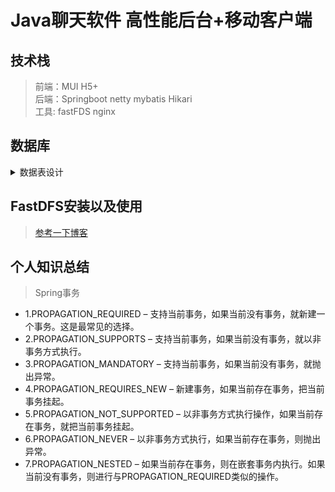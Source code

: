 # Java聊天软件 高性能后台+移动客户端  

## 技术栈
> 前端：MUI H5+  
> 后端：Springboot netty mybatis Hikari  
> 工具: fastFDS nginx 


## 数据库
<details><summary>数据表设计</summary> 


```sql
DROP TABLE IF EXISTS `chat_msg`;
CREATE TABLE `chat_msg` (
  `id` varchar(64) NOT NULL,
  `send_user_id` varchar(64) NOT NULL,
  `accept_user_id` varchar(64) NOT NULL,
  `msg` varchar(255) NOT NULL,
  `sign_flag` int(1) NOT NULL COMMENT '消息是否签收状态\r\n1：签收\r\n0：未签收\r\n',
  `create_time` datetime NOT NULL COMMENT '发送请求的事件',
  PRIMARY KEY (`id`)
) ENGINE=InnoDB DEFAULT CHARSET=utf8mb4;
```
> Table structure for friends_request
```sql
DROP TABLE IF EXISTS `friends_request`;
CREATE TABLE `friends_request` (
  `id` varchar(64) NOT NULL,
  `send_user_id` varchar(64) NOT NULL,
  `accept_user_id` varchar(64) NOT NULL,
  `request_date_time` datetime NOT NULL COMMENT '发送请求的事件',
  PRIMARY KEY (`id`)
) ENGINE=InnoDB DEFAULT CHARSET=utf8mb4;
```
> Table structure for my_friends
```sql
DROP TABLE IF EXISTS `my_friends`;
CREATE TABLE `my_friends` (
  `id` varchar(64) NOT NULL,
  `my_user_id` varchar(64) NOT NULL COMMENT '用户id',
  `my_friend_user_id` varchar(64) NOT NULL COMMENT '用户的好友id',
  PRIMARY KEY (`id`),
  UNIQUE KEY `my_user_id` (`my_user_id`,`my_friend_user_id`)
) ENGINE=InnoDB DEFAULT CHARSET=utf8mb4;
```
> Table structure for users
```sql
DROP TABLE IF EXISTS `users`;
CREATE TABLE `users` (
  `id` varchar(64) NOT NULL,
  `username` varchar(20) NOT NULL COMMENT '用户名，账号，慕信号',
  `password` varchar(64) NOT NULL COMMENT '密码',
  `face_image` varchar(255) NOT NULL COMMENT '我的头像，如果没有默认给一张',
  `face_image_big` varchar(255) NOT NULL,
  `nickname` varchar(20) CHARACTER SET utf8mb4 COLLATE utf8mb4_unicode_ci NOT NULL COMMENT '昵称',
  `qrcode` varchar(255) NOT NULL COMMENT '新用户注册后默认后台生成二维码，并且上传到fastdfs',
  `cid` varchar(64) DEFAULT NULL,
  PRIMARY KEY (`id`),
  UNIQUE KEY `id` (`id`),
  UNIQUE KEY `username` (`username`)
) ENGINE=InnoDB DEFAULT CHARSET=utf8mb4;
```
</details>


## FastDFS安装以及使用

> [参考一下博客](https://blog.csdn.net/qq_31463999/article/details/82768466)


## 个人知识总结

> Spring事务
- 1.PROPAGATION_REQUIRED – 支持当前事务，如果当前没有事务，就新建一个事务。这是最常见的选择。
- 2.PROPAGATION_SUPPORTS – 支持当前事务，如果当前没有事务，就以非事务方式执行。
- 3.PROPAGATION_MANDATORY – 支持当前事务，如果当前没有事务，就抛出异常。
- 4.PROPAGATION_REQUIRES_NEW – 新建事务，如果当前存在事务，把当前事务挂起。
- 5.PROPAGATION_NOT_SUPPORTED – 以非事务方式执行操作，如果当前存在事务，就把当前事务挂起。
- 6.PROPAGATION_NEVER – 以非事务方式执行，如果当前存在事务，则抛出异常。
- 7.PROPAGATION_NESTED – 如果当前存在事务，则在嵌套事务内执行。如果当前没有事务，则进行与PROPAGATION_REQUIRED类似的操作。
